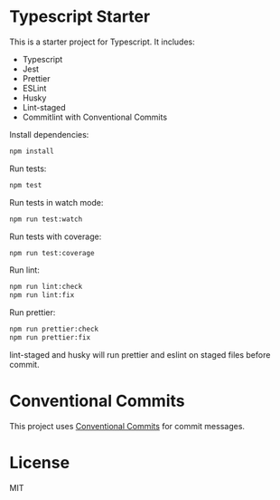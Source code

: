 # Typescript Starter

This is a starter project for Typescript. It includes:

- Typescript
- Jest
- Prettier
- ESLint
- Husky
- Lint-staged
- Commitlint with Conventional Commits

Install dependencies:

```bash
npm install
```

Run tests:

```bash
npm test
```

Run tests in watch mode:

```bash
npm run test:watch
```

Run tests with coverage:

```bash
npm run test:coverage
```

Run lint:

```bash
npm run lint:check
npm run lint:fix
```

Run prettier:

```bash
npm run prettier:check
npm run prettier:fix
```

lint-staged and husky will run prettier and eslint on staged files before commit.

# Conventional Commits

This project uses [Conventional Commits](https://www.conventionalcommits.org/en/v1.0.0/) for commit messages.

# License

MIT

